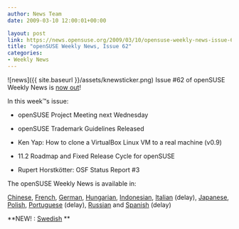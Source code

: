 ```yaml
---
author: News Team
date: 2009-03-10 12:00:01+00:00

layout: post
link: https://news.opensuse.org/2009/03/10/opensuse-weekly-news-issue-62/
title: "openSUSE Weekly News, Issue 62"
categories:
- Weekly News
---
```

![news]({{ site.baseurl }}/assets/knewsticker.png) Issue #62 of openSUSE Weekly News is [now out](http://en.opensuse.org/OpenSUSE_Weekly_News/62)!  
  

In this week™s issue:


  * openSUSE Project Meeting next Wednesday 

  * openSUSE Trademark Guidelines Released 

  * Ken Yap: How to clone a VirtualBox Linux VM to a real machine (v0.9) 

  * 11.2 Roadmap and Fixed Release Cycle for openSUSE 

  * Rupert Horstkötter: OSF Status Report #3 




The openSUSE Weekly News is available in: 

[Chinese](http://en.opensuse.org/OpenSUSE_Weekly_News/62/chinese),
[French](http://fr.opensuse.org/Lettre_d'information_openSUSE/62),
[German](http://de.opensuse.org/OpenSUSE-Wochenschau/62),
[Hungarian](http://hu.opensuse.org/OpenSUSE_Heti_H%C3%ADrmond%C3%B3/62), 
[Indonesian](http://en.opensuse.org/OpenSUSE_Weekly_News/62/indonesian),
[Italian](http://it.opensuse.org/OpenSUSE_Newsletter_Settimanale/62) (delay),
[Japanese](http://ja.opensuse.org/OpenSUSE_Weekly_News/62),
[Polish](http://pl.opensuse.org/Tygodnik_openSUSE/62), 
[Portuguese](http://pt.opensuse.org/Not%C3%ADcias_da_semana_no_openSUSE/62) (delay),
[Russian](http://ru.opensuse.org/%D0%95%D0%B6%D0%B5%D0%BD%D0%B5%D0%B4%D0%B5%D0%BB%D1%8C%D0%BD%D1%8B%D0%B5_%D0%BD%D0%BE%D0%B2%D0%BE%D1%81%D1%82%D0%B8_openSUSE/62) and
[Spanish](http://es.opensuse.org/OpenSUSE_Noticias_Semanales/62) (delay)

**NEW! :  [Swedish](http://en.opensuse.org/OpenSUSE_Weekly_News/62/swedish) 
**		
